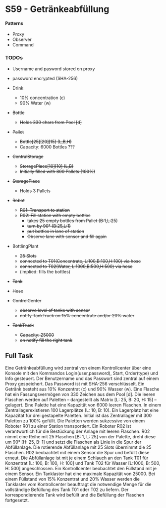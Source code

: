 # S59 - Getränkeabfüllung

#### Patterns
- Proxy
- Observer
- Command

### TODOs
- Username and pasword stored on proxy
- password encrypted (SHA-256)
- Drink
    - 10% concentration (c)
    - 90% Water (w)
- ~~Bottle~~
    - ~~Holds 330 chars from Pool \[d]~~
- ~~Pallet~~
    - ~~Bottle\[25]\[20]\[15] (L,B,H)~~
    - Capacity: 6000 Bottles ???
- ~~CentralStorage~~
    - ~~StoragePlace\[10]\[10] (L,B)~~
    - ~~Initially filled with 300 Pallets (100%)~~
- ~~StoragePlace~~
    - ~~Holds 3 Pallets~~

- ~~Robot~~
    - ~~R01: Transport to station~~
    - ~~R02: Fill station with empty bottles~~
        - ~~takes 25 empty bottles from Pallet (B:1,L:2~~5)
        - ~~turn by 90° (B:25,L:1)~~
        - ~~put bottles in lane of station~~
        - ~~Observe lane with sensor and fill again~~
- BottlingPlant
    - ~~25 Slots~~
    - ~~connected to T01(Concentrate, L:100,B:100,H:100) via hose~~
    - ~~connected to T02(Water, L:1000,B:500,H:500) via hose~~
    - (implied: fills the bottles)
- ~~Tank~~
- ~~Hose~~
- ~~ControlCenter~~
    - ~~observe level of tanks with sensor~~
    - ~~notify TankTruck on 15% concentrate and/or 20% water~~

- ~~TankTruck~~
    - ~~Capacity: 25000~~
    - ~~on notify fill the right tank~~


## Full Task

Eine Getränkeabfüllung wird zentral von einem Kontrollcenter über eine Konsole mit den Kommandos Login(user,password), Start, Order(type) und Info gesteuert. Der Benutzername und das Passwort sind zentral auf einem Proxy gespeichert. Das Password ist mit SHA-256 verschlüsselt. Ein Getränk besteht aus  10%  Konzentrat  (c)  und  90%  Wasser  (w).  Eine  Flasche  hat  ein  Fassungsvermögen  von  330 Zeichen aus dem Pool [d]. Die leeren Flaschen werden auf Paletten – dargestellt als Matrix [L: 25, B: 20, H: 15] – gelagert. Eine Palette hat eine Kapazität von 6000 leeren Flaschen. In einem Zentrallagerexistieren 100 Lagerplätze (L: 10, B: 10). Ein Lagerplatz hat eine Kapazität für drei gestapelte Paletten. Initial ist das Zentrallager mit 300 Paletten zu 100% gefüllt. Die Paletten werden sukzessive von einem Roboter  R01  zu  einer  Station  transportiert.  Ein  Roboter  R02  ist  verantwortlich  für  die  Bestückung  der Anlage mit leeren Flaschen. R02 nimmt eine Reihe mit 25 Flaschen [B: 1, L: 25] von der Palette, dreht diese um 90° [H: 25, B: 1] und setzt die Flaschen als Linie in die Spur der Abfüllanlage. Die rotierende Abfüllanlage mit 25 Slots übernimmt die 25 Flaschen. R02 beobachtet mit einem Sensor die Spur und befüllt diese erneut. Die Abfüllanlage ist mit je einem Schlauch an den Tank T01 für Konzentrat [L: 100, B:  100,  H:  100]  und Tank T02  für  Wasser  [L:1000,  B:  500,  H:  500]  angeschlossen.  Ein  Kontrollcenter beobachtet den Füllstand mit je einem Sensor. Ein Tanklaster hat eine maximale Kapazität von 25000. Bei  einem  Füllstand  von  15%  Konzentrat  und  20%  Wasser  werden  die Tanklaster  vom  Kontrollcenter beauftragt die notwendige Menge für die vollständige Befüllung des Tank T01 oder T02 zu liefern. Der korrespondierende Tank wird befüllt und die Befüllung der Flaschen fortgesetzt.